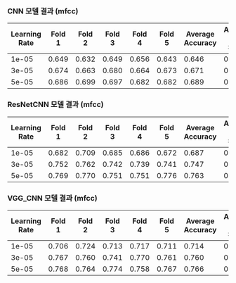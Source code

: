 ### CNN 모델 결과 (mfcc)
| Learning Rate | Fold 1 | Fold 2 | Fold 3 | Fold 4 | Fold 5 | Average Accuracy | Average F1 Score | Average Precision | Average Recall |
|---------------|--------|--------|--------|--------|--------|------------------|------------------|-------------------|----------------|
| 1e-05         | 0.649  | 0.632  | 0.649  | 0.656  | 0.643  | 0.646            | 0.718            | 0.787             | 0.660          |
| 3e-05         | 0.674  | 0.663  | 0.680  | 0.664  | 0.673  | 0.671            | 0.733            | 0.823             | 0.660          |
| 5e-05         | 0.686  | 0.699  | 0.697  | 0.682  | 0.682  | 0.689            | 0.753            | 0.823             | 0.694          |

### ResNetCNN 모델 결과 (mfcc)
| Learning Rate | Fold 1 | Fold 2 | Fold 3 | Fold 4 | Fold 5 | Average Accuracy | Average F1 Score | Average Precision | Average Recall |
|---------------|--------|--------|--------|--------|--------|------------------|------------------|-------------------|----------------|
| 1e-05         | 0.682  | 0.709  | 0.685  | 0.686  | 0.672  | 0.687            | 0.748            | 0.830             | 0.682          |
| 3e-05         | 0.752  | 0.762  | 0.742  | 0.739  | 0.741  | 0.747            | 0.802            | 0.863             | 0.750          |
| 5e-05         | 0.769  | 0.770  | 0.751  | 0.751  | 0.776  | 0.763            | 0.816            | 0.868             | 0.771          |

### VGG_CNN 모델 결과 (mfcc)
| Learning Rate | Fold 1 | Fold 2 | Fold 3 | Fold 4 | Fold 5 | Average Accuracy | Average F1 Score | Average Precision | Average Recall |
|---------------|--------|--------|--------|--------|--------|------------------|------------------|-------------------|----------------|
| 1e-05         | 0.706  | 0.724  | 0.713  | 0.717  | 0.711  | 0.714            | 0.771            | 0.849             | 0.707          |
| 3e-05         | 0.767  | 0.760  | 0.741  | 0.770  | 0.761  | 0.760            | 0.814            | 0.866             | 0.767          |
| 5e-05         | 0.768  | 0.764  | 0.774  | 0.758  | 0.767  | 0.766            | 0.820            | 0.866             | 0.779          |

